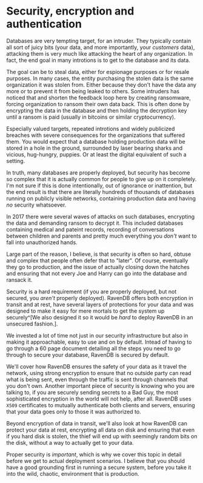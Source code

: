 
# Security, encryption and authentication

Databases are very tempting target, for an intruder. They typically contain all sort of juicy bits (your data, and more 
importantly, your _customers_ data), attacking them is very much like attacking the heart of any organization. In fact,
the end goal in many introtions is to get to the database and its data.

The goal can be to steal data, either for espionage purposes or for resale purposes. In many cases, the entity purchasing
the stolen data is the same organization it was stolen from. Either because they don't have the data any more or to prevent
it from being leaked to others. Some intruders has noticed that and shorten the feedback loop here by creating ransomware,
forcing organization to ransom their own data back.
This is often done by encrypting the data in the database and then holding the decryption key until a ransom is paid 
(usually in bitcoins or similar cryptocurrency). 

Especially valued targets, repeated introtions and widely publicized breaches with severe consequences for the organizations
that suffered them. You would expect that a database holding production data will be stored in a hole in the ground, 
surrounded by laser bearing sharks and vicious, hug-hungry, puppies. Or at least the digital equivalent of such a setting.

In truth, many databases are properly deployed, but security has become so complex that it is actually common for people to
give up on it completely. I'm not sure if this is done intentionally, out of ignorance or inattention, but the end result is
that there are literally hundreds of thousands of databases running on publicly visible networks, containing production data
and having _no_ security whatsoever.

In 2017 there were several waves of attacks on such databases, encrypting the data and demanding ransom to decrypt it. This
included databases containing medical and pateint records, recording of conversations between children and parents and 
pretty much everything you _don't_ want to fall into unauthorized hands. 

Large part of the reason, I believe, is that security is often so hard, obtuse and complex that people often defer that to 
"later". Of course, eventually they go to production, and the issue of actually closing down the hatches and ensuring that
not every Joe and Harry can go into the database and ransack it.

Security is a hard requirement (if you are properly deployed, but not secured, you _aren't_ properly deployed). RavenDB 
offers both encryption in transit and at rest, have several layers of protections for your data and was designed to make 
it easy for mere mortals to get the system up securely^[We also designed it so it would be _hard_ to deploy RavenDB in 
an unsecured fashion.]. 

We invested a lot of time not just in our security infrastructure but also in making it approachable, easy to use and on
by default. Intead of having to go through a 60 page document detailing all the steps you need to go through to secure your
database, RavenDB is secured by default. 

We'll cover how RavenDB ensures the safety of your data as it travel the network, using strong encryption to ensure that no
outside party can read what is being sent, even through the traffic is sent through channels that you don't own. Another
important piece of security is knowing who you are talking to, if you are securely sending secrets to a Bad Guy, the most
sophisticated encryption in the world will not help, after all.
RavenDB uses `X509` certificates to mutually authenticate both clients and servers, ensuring that your data goes only to 
those it was authorized to. 

Beyond encryption of data in transit, we'll also look at how RavenDB can protect your data at rest, encrypting all data on 
disk and ensuring that even if you hard disk is stolen, the thief will end up with seemingly random bits on the disk, without
a way to actually get to your data.

Proper security is _important_, which is why we cover this topic in detail before we get to actual deployment scenarios. I 
believe that you should have a good grounding first in running a secure system, before you take it into the wild, chaotic,
environment that is production.
